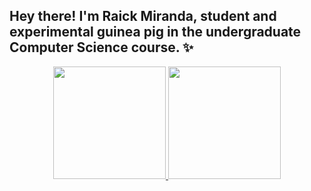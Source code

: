 ## Hey there! I'm Raick Miranda, student and experimental guinea pig in the undergraduate Computer Science course. ✨

<div align="center">
  <a href="https://github.com/Juunaz-for-real">
  <img height="180em" src="https://github-readme-stats.vercel.app/api?username=Juunaz-for-real&show_icons=true&theme=github_dark&include_all_commits=true&count_private=true"/>
  <img height="180em" src="https://github-readme-stats.vercel.app/api/top-langs/?username=Juunaz-for-real&layout=compact&langs_count=8&theme=github_dark"/>
</div>
